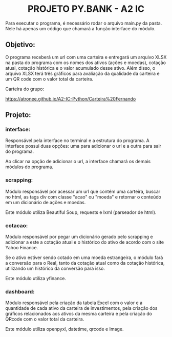 <h1 align="center">PROJETO PY.BANK - A2 IC</h1>
Para executar o programa, é necessário rodar o arquivo main.py da pasta. Nele há apenas um código que chamará a função interface do módulo.

## Objetivo:
O programa receberá um url com uma carteira e entregará um arquivo XLSX na pasta do programa com os nomes dos ativos (ações e moedas), cotação atual, cotação histórica e o valor acumulado desse ativo. Além disso, o arquivo XLSX terá três gráficos para avaliação da qualidade da carteira e um QR code com o valor total da carteira. 

Carteira do grupo:

https://atronee.github.io/A2-IC-Python/Carteira%20Fernando


## Projeto:

### interface:

Responsável pela interface no terminal e a estrutura do programa. A interface possui duas opções: uma para adicionar o url e a outra para sair do programa. 

Ao clicar na opção de adicionar o url, a interface chamará os demais módulos do programa.

### scrapping:

Módulo responsável por acessar um url que contém uma carteira, buscar no html, as tags div com classe "acao" ou "moeda" e retornar o conteúdo em um dicionário de ações e moedas.

Este módulo utiliza Beautiful Soup, requests e lxml (parseador de html).

### cotacao:

Módulo responsável por pegar um dicionário gerado pelo scrapping e adicionar a este a cotação atual e o histórico do ativo de acordo com o site Yahoo Finance. 

Se o ativo estiver sendo cotado em uma moeda estrangeira, o módulo fará a conversão para o Real, tanto da cotação atual como da cotação histórica, utilizando um histórico da conversão para isso.

Este módulo utiliza yfinance.

### dashboard:

Módulo responsável pela criação da tabela Excel com o valor e a quantidade de cada ativo da carteira de investimentos, pela criação dos gráficos relacionados aos ativos da mesma carteira e pela criação do QRcode com o valor total da carteira. 

Este módulo utiliza openpyxl, datetime, qrcode e Image.
